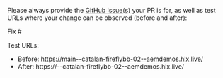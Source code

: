 Please always provide the [GitHub issue(s)](../issues) your PR is for, as well as test URLs where your change can be observed (before and after):

Fix #<gh-issue-id>

Test URLs:
- Before: https://main--catalan-fireflybb-02--aemdemos.hlx.live/
- After: https://<branch>--catalan-fireflybb-02--aemdemos.hlx.live/
